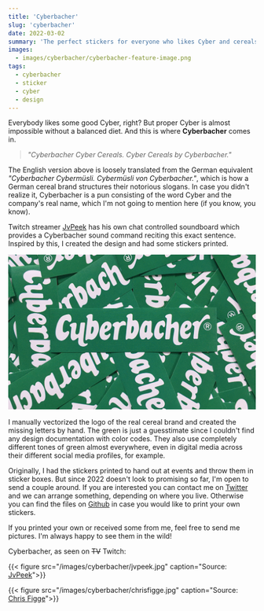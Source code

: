 ```yaml
---
title: 'Cyberbacher'
slug: 'cyberbacher'
date: 2022-03-02
summary: 'The perfect stickers for everyone who likes Cyber and cereals.'
images:
  - images/cyberbacher/cyberbacher-feature-image.png
tags:
  - cyberbacher
  - sticker
  - cyber
  - design
---
```


Everybody likes some good Cyber, right? But proper Cyber is almost impossible without a balanced diet. And this is where **Cyberbacher** comes in.

> _"Cyberbacher Cyber Cereals. Cyber Cereals by Cyberbacher."_

The English version above is loosely translated from the German equivalent _"Cyberbacher Cybermüsli. Cybermüsli von Cyberbacher."_, which is how a German cereal brand structures their notorious slogans. In case you didn't realize it, Cyberbacher is a pun consisting of the word Cyber and the company's real name, which I'm not going to mention here (if you know, you know).

Twitch streamer [JvPeek](https://www.twitch.tv/jvpeek) has his own chat controlled soundboard which provides a Cyberbacher sound command reciting this exact sentence. Inspired by this, I created the design and had some stickers printed.

![Cyberbacher Stickers](/images/cyberbacher/cyberbacher.jpg)

I manually vectorized the logo of the real cereal brand and created the missing letters by hand. The green is just a guesstimate since I couldn't find any design documentation with color codes. They also use completely different tones of green almost everywhere, even in digital media across their different social media profiles, for example.

Originally, I had the stickers printed to hand out at events and throw them in sticker boxes. But since 2022 doesn't look to promising so far, I'm open to send a couple around. If you are interested you can contact me on [Twitter](https://twitter.com/stffffn/) and we can arrange something, depending on where you live. Otherwise you can find the files on [Github](https://github.com/stffffn/cyberbacher) in case you would like to print your own stickers.

If you printed your own or received some from me, feel free to send me pictures. I'm always happy to see them in the wild!

Cyberbacher, as seen on ~~TV~~ Twitch:

{{< figure src="/images/cyberbacher/jvpeek.jpg" caption="Source: [JvPeek](https://www.twitch.tv/jvpeek)">}}

{{< figure src="/images/cyberbacher/chrisfigge.jpg" caption="Source: [Chris Figge](https://www.twitch.tv/chrisfigge)">}}
